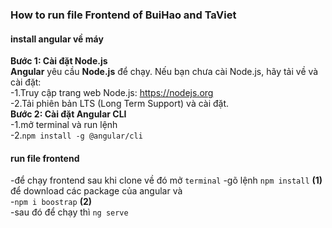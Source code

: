 ### How to run file Frontend of BuiHao and TaViet<br>
#### install angular về máy<br>
__Bước 1: Cài đặt Node.js__<br>
__Angular__ yêu cầu __Node.js__ để chạy. Nếu bạn chưa cài Node.js, hãy tải về và cài đặt:<br>
-1.Truy cập trang web Node.js: https://nodejs.org<br>
-2.Tải phiên bản LTS (Long Term Support) và cài đặt.<br>
__Bước 2: Cài đặt Angular CLI__<br>
-1.mở terminal và run lệnh<br>
-2.`npm install -g @angular/cli`<br>
#### run file frontend <br>
-để chạy frontend sau khi clone về đó mở `terminal`
-gõ lệnh `npm install` __(1)__ để download các package của angular và<br>
-`npm i boostrap` __(2)__  <br>
-sau đó để chạy thì `ng serve`<br>
